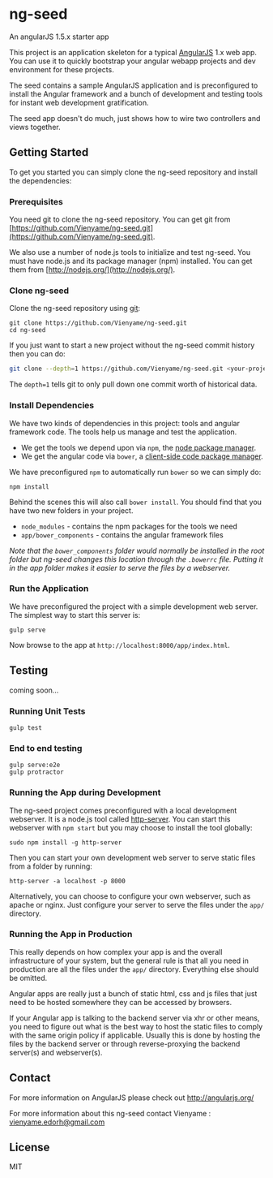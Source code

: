 # ng-seed
An angularJS 1.5.x starter app

This project is an application skeleton for a typical [AngularJS](http://angularjs.org/) 1.x web app.
You can use it to quickly bootstrap your angular webapp projects and dev environment for these projects.

The seed contains a sample AngularJS application and is preconfigured to install the Angular framework and a bunch of development and testing tools for instant web development gratification.

The seed app doesn't do much, just shows how to wire two controllers and views together.


## Getting Started

To get you started you can simply clone the ng-seed repository and install the dependencies:

### Prerequisites

You need git to clone the ng-seed repository. You can get git from
[https://github.com/Vienyame/ng-seed.git](https://github.com/Vienyame/ng-seed.git).

We also use a number of node.js tools to initialize and test ng-seed. You must have node.js and its package manager (npm) installed.  You can get them from [http://nodejs.org/](http://nodejs.org/).

### Clone ng-seed

Clone the ng-seed repository using [git][git]:

```
git clone https://github.com/Vienyame/ng-seed.git
cd ng-seed
```

If you just want to start a new project without the ng-seed commit history then you can do:

```bash
git clone --depth=1 https://github.com/Vienyame/ng-seed.git <your-project-name>
```

The `depth=1` tells git to only pull down one commit worth of historical data.

### Install Dependencies

We have two kinds of dependencies in this project: tools and angular framework code.  The tools help
us manage and test the application.

* We get the tools we depend upon via `npm`, the [node package manager][npm].
* We get the angular code via `bower`, a [client-side code package manager][bower].

We have preconfigured `npm` to automatically run `bower` so we can simply do:

```
npm install
```

Behind the scenes this will also call `bower install`.  You should find that you have two new
folders in your project.

* `node_modules` - contains the npm packages for the tools we need
* `app/bower_components` - contains the angular framework files

*Note that the `bower_components` folder would normally be installed in the root folder but
ng-seed changes this location through the `.bowerrc` file.  Putting it in the app folder makes
it easier to serve the files by a webserver.*

### Run the Application

We have preconfigured the project with a simple development web server.  The simplest way to start
this server is:

```
gulp serve
```

Now browse to the app at `http://localhost:8000/app/index.html`.


## Testing

coming soon...

### Running Unit Tests

```
gulp test
```


### End to end testing

```
gulp serve:e2e
gulp protractor
```


### Running the App during Development

The ng-seed project comes preconfigured with a local development webserver.  It is a node.js
tool called [http-server][http-server].  You can start this webserver with `npm start` but you may choose to
install the tool globally:

```
sudo npm install -g http-server
```

Then you can start your own development web server to serve static files from a folder by
running:

```
http-server -a localhost -p 8000
```

Alternatively, you can choose to configure your own webserver, such as apache or nginx. Just
configure your server to serve the files under the `app/` directory.


### Running the App in Production

This really depends on how complex your app is and the overall infrastructure of your system, but
the general rule is that all you need in production are all the files under the `app/` directory.
Everything else should be omitted.

Angular apps are really just a bunch of static html, css and js files that just need to be hosted
somewhere they can be accessed by browsers.

If your Angular app is talking to the backend server via xhr or other means, you need to figure
out what is the best way to host the static files to comply with the same origin policy if
applicable. Usually this is done by hosting the files by the backend server or through
reverse-proxying the backend server(s) and webserver(s).

## Contact

For more information on AngularJS please check out http://angularjs.org/

For more information about this ng-seed contact Vienyame : [vienyame.edorh@gmail.com](vienyame.edorh@gmail.com)

## License

MIT

[git]: http://git-scm.com/
[bower]: http://bower.io
[npm]: https://www.npmjs.org/
[node]: http://nodejs.org
[http-server]: https://github.com/nodeapps/http-server
